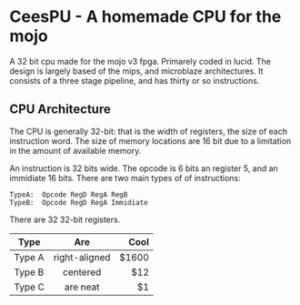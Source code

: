 CeesPU - A homemade CPU for the mojo
====================================

A 32 bit cpu made for the mojo v3 fpga. Primarely coded in lucid. The design is largely based of the mips, and microblaze architectures. 
It consists of a three stage pipeline, and has thirty or so instructions.

CPU Architecture
----------------

The CPU is generally 32-bit: that is the width of registers, the size of each
instruction word. The size of memory locations are 16 bit due to a limitation in the amount of available memory.

An instruction is 32 bits wide. The opcode is 6 bits an register 5, and an immidiate 16 bits.
There are two main types of of instructions:
```
TypeA:  Opcode RegD RegA RegB
TypeB:  Opcode RegD RegA Immidiate
```
There are 32 32-bit registers. 

| Type          | Are           | Cool  |
| ------------- |:-------------:| -----:|
| Type A        | right-aligned | $1600 |
| Type B        | centered      |   $12 |
| Type C        | are neat      |    $1 |
